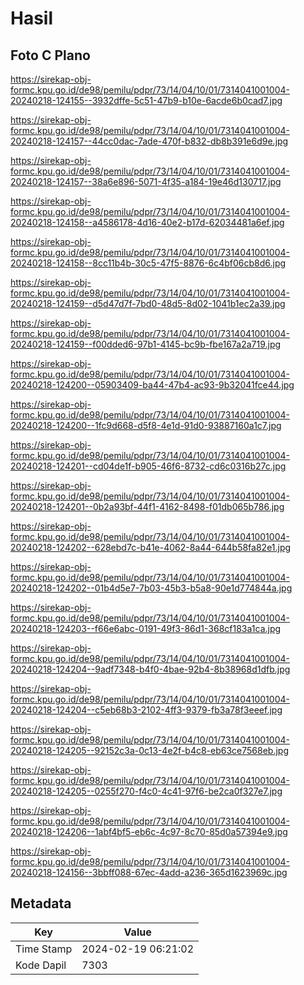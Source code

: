 # Hasil

## Foto C Plano

https://sirekap-obj-formc.kpu.go.id/de98/pemilu/pdpr/73/14/04/10/01/7314041001004-20240218-124155--3932dffe-5c51-47b9-b10e-6acde6b0cad7.jpg

https://sirekap-obj-formc.kpu.go.id/de98/pemilu/pdpr/73/14/04/10/01/7314041001004-20240218-124157--44cc0dac-7ade-470f-b832-db8b391e6d9e.jpg

https://sirekap-obj-formc.kpu.go.id/de98/pemilu/pdpr/73/14/04/10/01/7314041001004-20240218-124157--38a6e896-5071-4f35-a184-19e46d130717.jpg

https://sirekap-obj-formc.kpu.go.id/de98/pemilu/pdpr/73/14/04/10/01/7314041001004-20240218-124158--a4586178-4d16-40e2-b17d-62034481a6ef.jpg

https://sirekap-obj-formc.kpu.go.id/de98/pemilu/pdpr/73/14/04/10/01/7314041001004-20240218-124158--8cc11b4b-30c5-47f5-8876-6c4bf06cb8d6.jpg

https://sirekap-obj-formc.kpu.go.id/de98/pemilu/pdpr/73/14/04/10/01/7314041001004-20240218-124159--d5d47d7f-7bd0-48d5-8d02-1041b1ec2a39.jpg

https://sirekap-obj-formc.kpu.go.id/de98/pemilu/pdpr/73/14/04/10/01/7314041001004-20240218-124159--f00dded6-97b1-4145-bc9b-fbe167a2a719.jpg

https://sirekap-obj-formc.kpu.go.id/de98/pemilu/pdpr/73/14/04/10/01/7314041001004-20240218-124200--05903409-ba44-47b4-ac93-9b32041fce44.jpg

https://sirekap-obj-formc.kpu.go.id/de98/pemilu/pdpr/73/14/04/10/01/7314041001004-20240218-124200--1fc9d668-d5f8-4e1d-91d0-93887160a1c7.jpg

https://sirekap-obj-formc.kpu.go.id/de98/pemilu/pdpr/73/14/04/10/01/7314041001004-20240218-124201--cd04de1f-b905-46f6-8732-cd6c0316b27c.jpg

https://sirekap-obj-formc.kpu.go.id/de98/pemilu/pdpr/73/14/04/10/01/7314041001004-20240218-124201--0b2a93bf-44f1-4162-8498-f01db065b786.jpg

https://sirekap-obj-formc.kpu.go.id/de98/pemilu/pdpr/73/14/04/10/01/7314041001004-20240218-124202--628ebd7c-b41e-4062-8a44-644b58fa82e1.jpg

https://sirekap-obj-formc.kpu.go.id/de98/pemilu/pdpr/73/14/04/10/01/7314041001004-20240218-124202--01b4d5e7-7b03-45b3-b5a8-90e1d774844a.jpg

https://sirekap-obj-formc.kpu.go.id/de98/pemilu/pdpr/73/14/04/10/01/7314041001004-20240218-124203--f66e6abc-0191-49f3-86d1-368cf183a1ca.jpg

https://sirekap-obj-formc.kpu.go.id/de98/pemilu/pdpr/73/14/04/10/01/7314041001004-20240218-124204--9adf7348-b4f0-4bae-92b4-8b38968d1dfb.jpg

https://sirekap-obj-formc.kpu.go.id/de98/pemilu/pdpr/73/14/04/10/01/7314041001004-20240218-124204--c5eb68b3-2102-4ff3-9379-fb3a78f3eeef.jpg

https://sirekap-obj-formc.kpu.go.id/de98/pemilu/pdpr/73/14/04/10/01/7314041001004-20240218-124205--92152c3a-0c13-4e2f-b4c8-eb63ce7568eb.jpg

https://sirekap-obj-formc.kpu.go.id/de98/pemilu/pdpr/73/14/04/10/01/7314041001004-20240218-124205--0255f270-f4c0-4c41-97f6-be2ca0f327e7.jpg

https://sirekap-obj-formc.kpu.go.id/de98/pemilu/pdpr/73/14/04/10/01/7314041001004-20240218-124206--1abf4bf5-eb6c-4c97-8c70-85d0a57394e9.jpg

https://sirekap-obj-formc.kpu.go.id/de98/pemilu/pdpr/73/14/04/10/01/7314041001004-20240218-124156--3bbff088-67ec-4add-a236-365d1623969c.jpg


## Metadata

| Key        | Value               |
| ---------- | ------------------- |
| Time Stamp | 2024-02-19 06:21:02 |
| Kode Dapil | 7303                |



